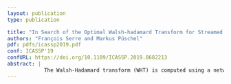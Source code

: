 ```yaml
---
layout: publication
type: publication

title: "In Search of the Optimal Walsh-hadamard Transform for Streamed Parallel Processing"
authors: "François Serre and Markus Püschel"
pdf: pdfs/icassp2019.pdf
conf: ICASSP'19
confURL: https://doi.org/10.1109/ICASSP.2019.8682213
abstract: |
            The Walsh-Hadamard transform (WHT) is computed using a network of butterflies, similar to the fast Fourier transform. The network is not unique but can be modified in exponentially many ways by properly changing the permutations between butterfly stages. Our first contribution is the exact char-acterization of all possible WHT networks. Then we aim to find the optimal networks for streaming implementations. In such an implementation the input is fed in chunks over several cycles and the hardware cost is thus reduced in proportion. To find the optimal network we smartly search through all possibilities for small sizes and discover novel networks that are thus proven optimal. The results can be used to extrapolate the optimal hardware cost for all sizes but the associated algorithms still remain elusive.
---
```

